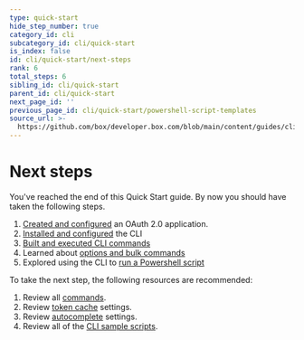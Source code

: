 ```yaml
---
type: quick-start
hide_step_number: true
category_id: cli
subcategory_id: cli/quick-start
is_index: false
id: cli/quick-start/next-steps
rank: 6
total_steps: 6
sibling_id: cli/quick-start
parent_id: cli/quick-start
next_page_id: ''
previous_page_id: cli/quick-start/powershell-script-templates
source_url: >-
  https://github.com/box/developer.box.com/blob/main/content/guides/cli/quick-start/6-next-steps.md
---
```

# Next steps

You've reached the end of this Quick Start guide. By now you should have taken
the following steps.

<!--alex ignore executed-->

1. [Created and configured][one]  an OAuth 2.0 application.
2. [Installed and configured][two] the CLI
3. [Built and executed CLI commands][three]
4. Learned about [options and bulk commands][four]
5. Explored using the CLI to [run a Powershell script][five]

To take the next step, the following resources are recommended:

1. Review all [commands][commands].
2. Review [token cache][cache] settings.
3. Review [autocomplete][ac] settings.
4. Review all of the [CLI sample scripts][sample-scripts].

[one]: g://cli/quick-start/create-oauth-app/
[two]: g://cli/quick-start/install-and-configure/
[three]: g://cli/quick-start/build-commands-help/
[four]: g://cli/quick-start/options-and-bulk-commands/
[five]: g://cli/quick-start/powershell-script-templates/
[cache]: https://github.com/box/boxcli/blob/master/docs/configure.md#box-configureenvironmentsupdate-name
[ac]: https://github.com/box/boxcli/blob/master/docs/autocomplete.md
[commands]: https://github.com/box/boxcli#command-topics
[sample-scripts]: https://developer.box.com/guides/cli/scripts/